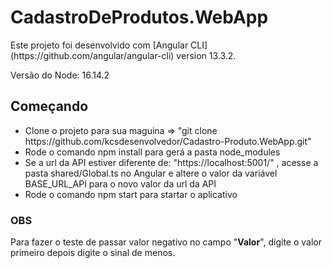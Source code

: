 # CadastroDeProdutos.WebApp

<p>Este projeto foi desenvolvido com [Angular CLI](https://github.com/angular/angular-cli) version 13.3.2.</p>
<p>Versão do Node: 16.14.2</p>

## Começando

<ul>
  <li>Clone o projeto para sua maguina => "git clone https://github.com/kcsdesenvolvedor/Cadastro-Produto.WebApp.git"</li>
  <li>Rode o comando npm install para gerá a pasta node_modules</li>
  <li>Se a url da API estiver diferente de: "https://localhost:5001/" , acesse a pasta shared/Global.ts no Angular e altere o valor da variável BASE_URL_API para o novo valor da url da API</li>
  <li>Rode o comando npm start para startar o aplicativo</li>
</ul>

### OBS
<p>Para fazer o teste de passar valor negativo no campo "<strong>Valor</strong>", digite o valor primeiro depois digite o sinal de menos.</p>
